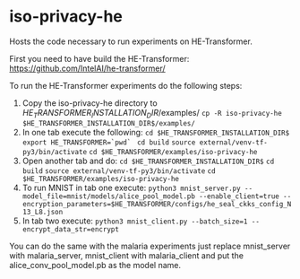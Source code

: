 # iso-privacy-he

Hosts the code necessary to run experiments on HE-Transformer. 

First you need to have build the HE-Transformer: https://github.com/IntelAI/he-transformer/

To run the HE-Transformer experiments do the following steps:
1. Copy the iso-privacy-he directory to $HE_TRANSFORMER_INSTALLATION_DIR$/examples/
```cp -R iso-privacy-he $HE_TRANSFORMER_INSTALLATION_DIR$/examples/```
2. In one tab execute the following: 
```cd $HE_TRANSFORMER_INSTALLATION_DIR$```
```export HE_TRANSFORMER=`pwd` ```
```cd build```
```source external/venv-tf-py3/bin/activate```
```cd $HE_TRANSFORMER/examples/iso-privacy-he```
3. Open another tab and do:
```cd $HE_TRANSFORMER_INSTALLATION_DIR$```
```cd build```
```source external/venv-tf-py3/bin/activate```
```cd $HE_TRANSFORMER/examples/iso-privacy-he```
4. To run MNIST in tab one execute: 
```python3 mnist_server.py --model_file=mnist/models/alice_pool_model.pb --enable_client=true --encryption_parameters=$HE_TRANSFORMER/configs/he_seal_ckks_config_N13_L8.json ```
5. In tab two execute: 
```python3 mnist_client.py --batch_size=1 --encrypt_data_str=encrypt```

You can do the same with the malaria experiments just replace mnist_server with malaria_server, 
mnist_client with malaria_client and put the alice_conv_pool_model.pb as the model name.
